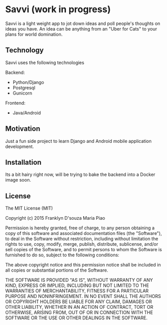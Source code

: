 # Savvi (work in progress)

Savvi is a light weight app to jot down ideas and poll people's thoughts on ideas you have. An idea can be anything from an "Uber for Cats" to your plans for world domination.

## Technology

Savvi uses the following technologies

Backend:
* Python/Django 
* Postgresql 
* Gunicorn

Frontend:
* Java/Android
  
## Motivation

Just a fun side project to learn Django and Android mobile application development.

## Installation

Its a bit hairy right now, will be trying to bake the backend into a Docker image soon. 

## License

The MIT License (MIT) 

Copyright (c) 2015 Franklyn D'souza Maria Piao

Permission is hereby granted, free of charge, to any person obtaining a copy
of this software and associated documentation files (the "Software"), to deal
in the Software without restriction, including without limitation the rights
to use, copy, modify, merge, publish, distribute, sublicense, and/or sell
copies of the Software, and to permit persons to whom the Software is
furnished to do so, subject to the following conditions:

The above copyright notice and this permission notice shall be included in all
copies or substantial portions of the Software.

THE SOFTWARE IS PROVIDED "AS IS", WITHOUT WARRANTY OF ANY KIND, EXPRESS OR
IMPLIED, INCLUDING BUT NOT LIMITED TO THE WARRANTIES OF MERCHANTABILITY,
FITNESS FOR A PARTICULAR PURPOSE AND NONINFRINGEMENT. IN NO EVENT SHALL THE
AUTHORS OR COPYRIGHT HOLDERS BE LIABLE FOR ANY CLAIM, DAMAGES OR OTHER
LIABILITY, WHETHER IN AN ACTION OF CONTRACT, TORT OR OTHERWISE, ARISING FROM,
OUT OF OR IN CONNECTION WITH THE SOFTWARE OR THE USE OR OTHER DEALINGS IN THE
SOFTWARE.



